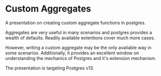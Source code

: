 # Custom Aggregates

A presentation on creating custom aggregate functions in postgres.

Aggregates are very useful in many scenarios and postgres provides a wealth of
defaults. Readily available extentions cover much more cases.

However, writing a custom aggregate may be the only available way in some
scenarios. Additionally, it provides an excellent window on understanding the
mechanics of Postgres and it's extension mechanism.

The presentation is targeting Postgres v13.
